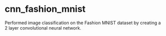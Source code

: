 # cnn_fashion_mnist
Performed image classification on the Fashion MNIST dataset by creating a 2 layer convolutional neural network.
